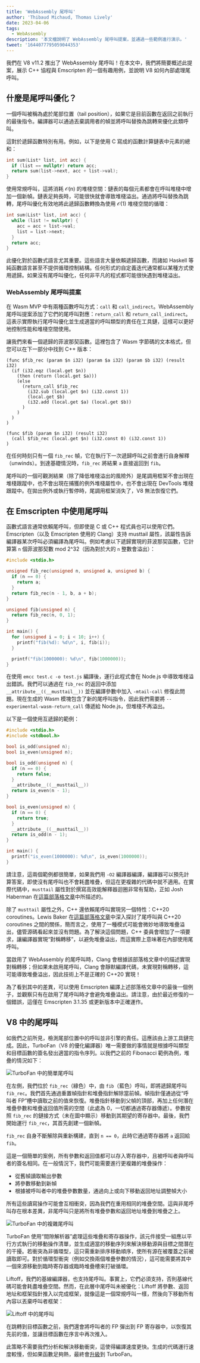 ```yaml
---
title: 'WebAssembly 尾呼叫'
author: 'Thibaud Michaud, Thomas Lively'
date: 2023-04-06
tags:
  - WebAssembly
description: '本文檔說明了 WebAssembly 尾呼叫提案，並通過一些範例進行演示。'
tweet: '1644077795059044353'
---
```

我們在 V8 v11.2 推出了 WebAssembly 尾呼叫！在本文中，我們將簡要概述此提案，展示 C++ 協程與 Emscripten 的一個有趣用例，並說明 V8 如何內部處理尾呼叫。

## 什麼是尾呼叫優化？

一個呼叫被稱為處於尾部位置（tail position），如果它是目前函數在返回之前執行的最後指令。編譯器可以通過丟棄調用者的幀並將呼叫替換為跳轉來優化此類呼叫。

這對於遞歸函數特別有用。例如，以下是使用 C 寫成的函數計算鏈表中元素的總和：

```c
int sum(List* list, int acc) {
  if (list == nullptr) return acc;
  return sum(list->next, acc + list->val);
}
```

使用常規呼叫，這將消耗 𝒪(n) 的堆棧空間：鏈表的每個元素都會在呼叫堆棧中增加一個新幀。鏈表足夠長時，可能很快就會導致堆棧溢出。通過將呼叫替換為跳轉，尾呼叫優化有效地將此遞歸函數轉換為使用 𝒪(1) 堆棧空間的循環：

<!--truncate-->
```c
int sum(List* list, int acc) {
  while (list != nullptr) {
    acc = acc + list->val;
    list = list->next;
  }
  return acc;
}
```

此優化對於函數式語言尤其重要。這些語言大量依賴遞歸函數，而諸如 Haskell 等純函數語言甚至不提供循環控制結構。任何形式的自定義迭代通常都以某種方式使用遞歸。如果沒有尾呼叫優化，任何非平凡的程式都可能很快遇到堆棧溢出。

### WebAssembly 尾呼叫提案

在 Wasm MVP 中有兩種函數呼叫方式：`call` 和 `call_indirect`。WebAssembly 尾呼叫提案添加了它們的尾呼叫對應：`return_call` 和 `return_call_indirect`。這表示實際執行尾呼叫優化並生成適當的呼叫類型的責任在工具鏈，這樣可以更好地控制性能和堆棧空間使用。

讓我們來看一個遞歸的菲波那契函數。這裡包含了 Wasm 字節碼的文本格式，但您可以在下一部分中找到 C++ 版本：

```wasm/4
(func $fib_rec (param $n i32) (param $a i32) (param $b i32) (result i32)
  (if (i32.eqz (local.get $n))
    (then (return (local.get $a)))
    (else
      (return_call $fib_rec
        (i32.sub (local.get $n) (i32.const 1))
        (local.get $b)
        (i32.add (local.get $a) (local.get $b))
      )
    )
  )
)

(func $fib (param $n i32) (result i32)
  (call $fib_rec (local.get $n) (i32.const 0) (i32.const 1))
)
```

在任何時刻只有一個 `fib_rec` 幀，它在執行下一次遞歸呼叫之前會進行自身解釋（unwinds）。到達基礎情況時，`fib_rec` 將結果 `a` 直接返回到 `fib`。

尾呼叫的一個可觀測結果（除了降低堆棧溢出的風險外）是尾調用框架不會出現在堆棧跟蹤中，也不會出現在捕獲的例外堆棧屬性中，也不會出現在 DevTools 堆棧跟蹤中。在拋出例外或執行暫停時，尾調用框架消失了，V8 無法恢復它們。

## 在 Emscripten 中使用尾呼叫

函數式語言通常依賴尾呼叫，但即使是 C 或 C++ 程式員也可以使用它們。Emscripten（以及 Emscripten 使用的 Clang）支持 musttail 屬性，該屬性告訴編譯器某次呼叫必須編譯為尾呼叫。例如考慮以下遞歸實現的菲波那契函數，它計算第 `n` 個菲波那契數 mod 2^32（因為對於大的 `n` 整數會溢出）：

```c
#include <stdio.h>

unsigned fib_rec(unsigned n, unsigned a, unsigned b) {
  if (n == 0) {
    return a;
  }
  return fib_rec(n - 1, b, a + b);
}

unsigned fib(unsigned n) {
  return fib_rec(n, 0, 1);
}

int main() {
  for (unsigned i = 0; i < 10; i++) {
    printf("fib(%d): %d\n", i, fib(i));
  }

  printf("fib(1000000): %d\n", fib(1000000));
}
```

在使用 `emcc test.c -o test.js` 編譯後，運行此程式會在 Node.js 中導致堆棧溢出錯誤。我們可以通過在 `fib_rec` 的返回中添加 `__attribute__((__musttail__))` 並在編譯參數中加入 `-mtail-call` 修復此問題。現在生成的 Wasm 模塊包含了新的尾呼叫指令，因此我們需要將 `--experimental-wasm-return_call` 傳遞給 Node.js，但堆棧不再溢出。

以下是一個使用互遞歸的範例：

```c
#include <stdio.h>
#include <stdbool.h>

bool is_odd(unsigned n);
bool is_even(unsigned n);

bool is_odd(unsigned n) {
  if (n == 0) {
    return false;
  }
  __attribute__((__musttail__))
  return is_even(n - 1);
}

bool is_even(unsigned n) {
  if (n == 0) {
    return true;
  }
  __attribute__((__musttail__))
  return is_odd(n - 1);
}

int main() {
  printf("is_even(1000000): %d\n", is_even(1000000));
}
```

請注意，這兩個範例都很簡單，如果我們用 `-O2` 編譯器編譯，編譯器可以預先計算答案，即使沒有尾呼叫也不會耗盡堆疊，但這在更複雜的代碼中就不適用。在實際代碼中，`musttail` 屬性對於撰寫高效能解釋器迴圈非常有幫助，正如 Josh Haberman 在[這篇部落格文章](https://blog.reverberate.org/2021/04/21/musttail-efficient-interpreters.html)中所描述的。

除了 `musttail` 屬性之外，C++ 還依賴尾呼叫實現另一個特性：C++20 coroutines。Lewis Baker 在[這篇部落格文章](https://lewissbaker.github.io/2020/05/11/understanding_symmetric_transfer)中深入探討了尾呼叫與 C++20 coroutines 之間的關係，簡而言之，使用了一種模式可能會微妙地導致堆疊溢出，儘管源碼看起來並沒有問題。為了解決這個問題，C++ 委員會增加了一項要求，讓編譯器實現“對稱轉移”，以避免堆疊溢出，而這實際上意味著在內部使用尾呼叫。

當啟用了 WebAssembly 的尾呼叫時，Clang 會根據該部落格文章中的描述實現對稱轉移；但如果未啟用尾呼叫，Clang 會靜默編譯代碼，未實現對稱轉移，這可能導致堆疊溢出，因此技術上不是正確的 C++20 實現！

為了看到其中的差異，可以使用 Emscripten 編譯上述部落格文章中的最後一個例子，並觀察只有在啟用了尾呼叫時才會避免堆疊溢出。請注意，由於最近修復的一個錯誤，這僅在 Emscripten 3.1.35 或更新版本中正確運作。

## V8 中的尾呼叫

如我們之前所見，檢測尾部位置中的呼叫並非引擎的責任。這應該由上游工具鏈完成。因此，TurboFan（V8 的優化編譯器）唯一需要做的事情就是根據呼叫類型和目標函數的簽名發出適當的指令序列。以我們之前的 Fibonacci 範例為例，堆疊的情況如下：

![TurboFan 中的簡單尾呼叫](/_img/wasm-tail-calls/tail-calls.svg)

在左側，我們位於 `fib_rec`（綠色）中，由 `fib`（藍色）呼叫，即將遞歸尾呼叫 `fib_rec`。我們首先通過重置幀指針和堆疊指針解除當前幀。幀指針僅通過從“呼叫者 FP”槽中讀取之前的值來恢復。堆疊指針移動到父幀的頂部，再加上任何潛在堆疊參數和堆疊返回值所需的空間（此處為 0，一切都通過寄存器傳遞）。參數按照 `fib_rec` 的鏈接方式（未在圖中顯示）移動到其期望的寄存器中。最後，我們開始運行 `fib_rec`，其首先創建一個新幀。

`fib_rec` 自身不斷解除與重新構建，直到 `n == 0`，此時它通過寄存器將 `a` 返回給 `fib`。

這是一個簡單的案例，所有參數和返回值都可以存入寄存器中，且被呼叫者與呼叫者的簽名相同。在一般情況下，我們可能需要進行更複雜的堆疊操作：

- 從舊幀讀取輸出參數
- 將參數移動到新幀
- 根據被呼叫者中的堆疊參數數量，通過向上或向下移動返回地址調整幀大小

所有這些讀寫操作可能會互相衝突，因為我們在重用相同的堆疊空間。這與非尾呼叫存在根本差異，非尾呼叫只是將所有堆疊參數和返回地址堆疊到堆疊之上。

![TurboFan 中的複雜尾呼叫](/_img/wasm-tail-calls/tail-calls-complex.svg)

TurboFan 使用“間隙解析器”處理這些堆疊和寄存器操作，該元件接受一組應以平行方式執行的移動操作清單，並生成適當的移動序列來解決移動源與目標之間潛在的干擾。若衝突為非循環型，這只需重新排序移動順序，使所有源在被覆蓋之前被讀取即可。對於循環型衝突（例如交換兩個堆疊參數的情況），這可能需要將其中一個來源移動到臨時寄存器或臨時堆疊槽來打破循環。

Liftoff，我們的基線編譯器，也支持尾呼叫。事實上，它們必須支持，否則基線代碼可能會耗盡堆疊空間。然而，在此層中尾呼叫未被優化：Liftoff 將參數、返回地址和框架指針推入以完成框架，就像這是一個常規呼叫一樣，然後向下移動所有內容以丟棄呼叫者框架：

![Liftoff 中的尾呼叫](/_img/wasm-tail-calls/tail-calls-liftoff.svg)

在跳轉到目標函數之前，我們還會將呼叫者的 FP 彈出到 FP 寄存器中，以恢復其先前的值，並讓目標函數在序言中再次推入。

此策略不需要我們分析和解決移動衝突，這使得編譯速度更快。生成的代碼運行速度較慢，但如果函數足夠熱，最終會[升級](/blog/wasm-dynamic-tiering)到 TurboFan。
